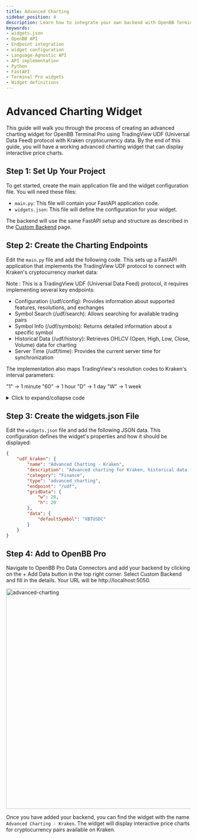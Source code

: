 ```yaml
---
title: Advanced Charting
sidebar_position: 4
description: Learn how to integrate your own backend with OpenBB Terminal Pro using the cookie-cutter or language-agnostic API approaches, with illustrative guides and principles for handling widget.json files, APIs, interfaces, Python, FastAPI, and more.
keywords:
- widgets.json
- OpenBB API
- Endpoint integration
- widget configuration
- Language-Agnostic API
- API implementation
- Python
- FastAPI
- Terminal Pro widgets
- Widget definitions
---
```


# Advanced Charting Widget

This guide will walk you through the process of creating an advanced charting widget for OpenBB Terminal Pro using TradingView UDF (Universal Data Feed) protocol with Kraken cryptocurrency data. By the end of this guide, you will have a working advanced charting widget that can display interactive price charts.

## Step 1: Set Up Your Project

To get started, create the main application file and the widget configuration file. You will need these files:

- `main.py`: This file will contain your FastAPI application code.
- `widgets.json`: This file will define the configuration for your widget.

The backend will use the same FastAPI setup and structure as described in the [Custom Backend](/content/terminal/custom-backend/custom-backend.md) page.

## Step 2: Create the Charting Endpoints

Edit the `main.py` file and add the following code. This sets up a FastAPI application that implements the TradingView UDF protocol to connect with Kraken's cryptocurrency market data:

Note : This is a TradingView UDF (Universal Data Feed) protocol, it requires implementing several key endpoints:

- Configuration (/udf/config): Provides information about supported features, resolutions, and exchanges
- Symbol Search (/udf/search): Allows searching for available trading pairs
- Symbol Info (/udf/symbols): Returns detailed information about a specific symbol
- Historical Data (/udf/history): Retrieves OHLCV (Open, High, Low, Close, Volume) data for charting
- Server Time (/udf/time): Provides the current server time for synchronization

The implementation also maps TradingView's resolution codes to Kraken's interval parameters:

"1" → 1 minute
"60" → 1 hour
"D" → 1 day
"W" → 1 week

<details>
<summary mdxType="summary">Click to expand/collapse code</summary>

```python
from fastapi import FastAPI, Query, HTTPException
from fastapi.middleware.cors import CORSMiddleware
from typing import List, Dict, Any, Optional, Union
from pydantic import BaseModel
import httpx
import time
import logging
from enum import Enum
import json
from pathlib import Path
from fastapi.responses import JSONResponse

app = FastAPI(title="TradingView UDF Kraken API")

# Add CORS middleware
app.add_middleware(
    CORSMiddleware,
    allow_origins=["*"],
    allow_credentials=True,
    allow_methods=["*"],
    allow_headers=["*"],
)

# Kraken API base URL
KRAKEN_API_BASE = "https://api.kraken.com"

# Configure logging
logging.basicConfig(level=logging.INFO)
logger = logging.getLogger(__name__)

# Models
class UDFSearchResult(BaseModel):
    symbol: str
    full_name: str
    description: str
    exchange: str
    ticker: str
    type: str

class UDFSymbolInfo(BaseModel):
    name: str
    ticker: str
    description: str
    type: str
    exchange: str
    listed_exchange: str
    timezone: str
    session: str
    minmov: int
    pricescale: int
    has_intraday: bool
    has_daily: bool
    has_weekly_and_monthly: bool
    supported_resolutions: List[str]
    currency_code: str
    original_currency_code: str
    volume_precision: int

class UDFBar(BaseModel):
    s: str
    errmsg: Optional[str] = None
    t: Optional[List[int]] = None
    c: Optional[List[float]] = None
    o: Optional[List[float]] = None
    h: Optional[List[float]] = None
    l: Optional[List[float]] = None
    v: Optional[List[float]] = None
    nextTime: Optional[int] = None

class ResolutionEnum(str, Enum):
    ONE_MINUTE = "1"
    THREE_MINUTES = "3"
    FIVE_MINUTES = "5"
    FIFTEEN_MINUTES = "15"
    THIRTY_MINUTES = "30"
    ONE_HOUR = "60"
    TWO_HOURS = "120"
    FOUR_HOURS = "240"
    SIX_HOURS = "360"
    EIGHT_HOURS = "480"
    TWELVE_HOURS = "720"
    ONE_DAY = "D"
    THREE_DAYS = "3D"
    ONE_WEEK = "W"
    ONE_MONTH = "M"

# Helper functions
def resolution_to_interval(resolution: str) -> str:
    resolution_map = {
        "1": "1",
        "3": "3",
        "5": "5",
        "15": "15",
        "30": "30",
        "60": "60",
        "120": "120",
        "240": "240",
        "360": "360",
        "480": "480",
        "720": "720",
        "D": "1440",
        "1D": "1440",
        "3D": "4320",
        "W": "10080",
        "1W": "10080",
        "M": "21600",
        "1M": "21600",
    }
    return resolution_map.get(resolution, "60")

async def fetch_kraken_data(endpoint: str, params: Dict[str, Any] = None) -> Any:
    url = f"{KRAKEN_API_BASE}{endpoint}"
    
    try:
        async with httpx.AsyncClient() as client:
            response = await client.get(url, params=params, timeout=10.0)
            response.raise_for_status()
            data = response.json()
            
            # Kraken API returns errors in a specific format
            if data.get("error") and len(data["error"]) > 0:
                logger.error(f"Kraken API error: {data['error']}")
                raise HTTPException(status_code=500, detail=f"Kraken API error: {data['error']}")
                
            return data
    except httpx.HTTPError as e:
        logger.error(f"Error fetching data from Kraken API: {e}")
        raise HTTPException(status_code=500, detail=f"Error fetching data from Kraken: {str(e)}")
    
@app.get("/")
async def root():
    return "OpenBB Workspace Backend example for bringing your own data to charting tradingview"

@app.get("/widgets.json")
def get_widgets():
    """Widgets configuration file for the OpenBB Custom Backend"""
    return JSONResponse(
        content=json.load((Path(__file__).parent.resolve() / "widgets.json").open())
    )

# UDF API endpoints
@app.get("/udf/config")
async def get_config():
    config = {
        "supported_resolutions": ["1", "3", "5", "15", "30", "60", "120", "240", "360", "480", "720", "D", "3D", "W", "M"],
        "supports_group_request": False,
        "supports_marks": False,
        "supports_search": True,
        "supports_timescale_marks": False,
        "supports_time": True,
        "exchanges": [
            {"value": "", "name": "All Exchanges", "desc": ""},
            {"value": "KRAKEN", "name": "Kraken", "desc": "Kraken Exchange"}
        ],
        "symbols_types": [
            {"name": "All types", "value": ""},
            {"name": "Crypto", "value": "crypto"}
        ]
    }
    return config

@app.get("/udf/search", response_model=List[UDFSearchResult])
async def search_symbols(
    query: str = Query("", description="Search query"),
    limit: int = Query(30, description="Limit of results")
):
    try:
        # Get asset pairs from Kraken
        asset_pairs = await fetch_kraken_data("/0/public/AssetPairs")
        
        filtered_symbols = []
        for pair_name, pair_info in asset_pairs.get("result", {}).items():
            # Skip darkpool pairs
            if pair_name.startswith("."):
                continue
                
            base_asset = pair_info.get("base", "")
            quote_asset = pair_info.get("quote", "")
            wsname = pair_info.get("wsname", pair_name)
            
            if (query.lower() in pair_name.lower() or 
                query.lower() in base_asset.lower() or 
                query.lower() in quote_asset.lower()):
                filtered_symbols.append({
                    "symbol": pair_name,
                    "wsname": wsname,
                    "base": base_asset,
                    "quote": quote_asset,
                    "altname": pair_info.get("altname", pair_name)
                })
                
            if len(filtered_symbols) >= limit:
                break
        
        results = [
            UDFSearchResult(
                symbol=symbol["symbol"],
                full_name=f"KRAKEN:{symbol['symbol']}",
                description=f"{symbol['base']}/{symbol['quote']}",
                exchange="KRAKEN",
                ticker=symbol["symbol"],
                type="crypto"
            )
            for symbol in filtered_symbols
        ]
        
        return results
    except Exception as e:
        logger.error(f"Error in symbol search: {e}")
        return []

@app.get("/udf/symbols")
async def get_symbol_info(symbol: str = Query(..., description="Symbol to get info for")):
    clean_symbol = symbol.split(":")[-1] if ":" in symbol else symbol
    
    try:
        # Get asset pairs from Kraken
        asset_pairs = await fetch_kraken_data("/0/public/AssetPairs")
        
        if clean_symbol not in asset_pairs.get("result", {}):
            return {"s": "error", "errmsg": "Symbol not found"}
            
        symbol_info = asset_pairs["result"][clean_symbol]
        
        # Determine price scale based on pair decimals
        pair_decimals = symbol_info.get("pair_decimals", 8)
        price_scale = 10 ** pair_decimals
        
        result = {
            "name": symbol_info.get("wsname", clean_symbol),
            "ticker": clean_symbol,
            "description": f"{symbol_info.get('base', '')}/{symbol_info.get('quote', '')}",
            "type": "crypto",
            "exchange": "KRAKEN",
            "listed_exchange": "KRAKEN",
            "timezone": "Etc/UTC",
            "session": "24x7",
            "minmov": 1,
            "pricescale": price_scale,
            "has_intraday": True,
            "has_daily": True,
            "has_weekly_and_monthly": True,
            "supported_resolutions": ["1", "3", "5", "15", "30", "60", "120", "240", "360", "480", "720", "D", "3D", "W", "M"],
            "currency_code": symbol_info.get("quote", ""),
            "original_currency_code": symbol_info.get("quote", ""),
            "volume_precision": symbol_info.get("lot_decimals", 8)
        }
        
        return result
    except Exception as e:
        logger.error(f"Error in symbol info: {e}")
        return {"s": "error", "errmsg": "Failed to fetch symbol info"}

@app.get("/udf/history")
async def get_history(
    symbol: str = Query(..., description="Symbol"),
    resolution: str = Query(..., description="Resolution"),
    from_time: int = Query(..., alias="from", description="From timestamp"),
    to_time: int = Query(..., alias="to", description="To timestamp"),
    countback: Optional[int] = Query(0, description="Count back")
):
    clean_symbol = symbol.split(":")[-1] if ":" in symbol else symbol
    interval = resolution_to_interval(resolution)
    
    try:
        params = {
            "pair": clean_symbol,
            "interval": interval
        }
        
        # Kraken OHLC endpoint accepts 'since' parameter in seconds
        if from_time > 0:
            params["since"] = str(from_time)
            
        # Kraken doesn't have a direct 'to' parameter or 'countback'
        # We'll fetch data and filter it on our side
        
        ohlc_data = await fetch_kraken_data("/0/public/OHLC", params)
        
        if not ohlc_data or "result" not in ohlc_data:
            return {"s": "no_data"}
            
        # Kraken returns data in format {pair_name: [[time, open, high, low, close, vwap, volume, count], ...], last: timestamp}
        klines = ohlc_data["result"].get(clean_symbol, [])
        
        # Filter by time range
        filtered_klines = [
            kline for kline in klines 
            if from_time <= kline[0] <= to_time
        ]
        
        if not filtered_klines:
            return {"s": "no_data"}
            
        # Apply countback if specified
        if countback > 0 and len(filtered_klines) > countback:
            filtered_klines = filtered_klines[-countback:]
        
        result = {
            "s": "ok",
            "t": [int(kline[0]) for kline in filtered_klines],       # Time
            "o": [float(kline[1]) for kline in filtered_klines],     # Open
            "h": [float(kline[2]) for kline in filtered_klines],     # High
            "l": [float(kline[3]) for kline in filtered_klines],     # Low
            "c": [float(kline[4]) for kline in filtered_klines],     # Close
            "v": [float(kline[6]) for kline in filtered_klines]      # Volume
        }
        
        return result
    except Exception as e:
        logger.error(f"Error in history data: {e}")
        return {"s": "error", "errmsg": f"Failed to fetch history data: {str(e)}"}

@app.get("/udf/time")
async def get_server_time():
    try:
        time_data = await fetch_kraken_data("/0/public/Time")
        return int(time_data["result"]["unixtime"])  # Kraken returns time in seconds
    except Exception as e:
        logger.error(f"Error in server time: {e}")
        return int(time.time())  # Return current time as fallback

if __name__ == "__main__":
    import uvicorn
    uvicorn.run(app, host="0.0.0.0", port=5050)
```

</details>

## Step 3: Create the widgets.json File

Edit the `widgets.json` file and add the following JSON data. This configuration defines the widget's properties and how it should be displayed:

```json
{
    "udf_kraken": {
        "name": "Advanced Charting - Kraken",
        "description": "Advanced charting for Kraken, historical data from any Kraken asset",
        "category": "Finance",
        "type": "advanced_charting",
        "endpoint": "/udf",
        "gridData": {
            "w": 20,
            "h": 20
        },
        "data": {
            "defaultSymbol": "XBTUSDC"
        }
    }
}
```

## Step 4: Add to OpenBB Pro

Navigate to OpenBB Pro Data Connectors and add your backend by clicking on the + Add Data button in the top right corner. Select Custom Backend and fill in the details. Your URL will be http://localhost:5050.

<img className="pro-border-gradient" width="600" alt="advanced-charting" src="https://openbb-assets.s3.us-east-1.amazonaws.com/docs/pro/advanced_charting.png"/>

Once you have added your backend, you can find the widget with the name `Advanced Charting - Kraken`. The widget will display interactive price charts for cryptocurrency pairs available on Kraken.
